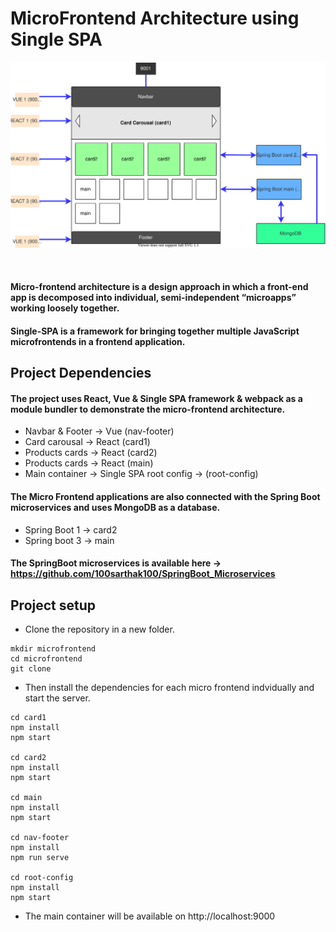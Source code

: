 # MicroFrontend Architecture using Single SPA

![alt text](/GithubImages/arch2.svg)

&nbsp;

#### **Micro-frontend** architecture is a design approach in which a front-end app is decomposed into individual, semi-independent “microapps” working loosely together. 
#### **Single-SPA** is a framework for bringing together multiple JavaScript microfrontends in a frontend application.
 
## Project Dependencies 
#### The project uses React, Vue & Single SPA framework & webpack as a module bundler to demonstrate the micro-frontend architecture.
- Navbar & Footer -> Vue (nav-footer)
- Card carousal -> React (card1)
- Products cards -> React (card2)
- Products cards -> React (main)
- Main container -> Single SPA root config -> (root-config)

#### The Micro Frontend applications are also connected with the Spring Boot microservices and uses MongoDB as a database.
- Spring Boot 1 -> card2
- Spring boot 3 -> main

#### The SpringBoot microservices is available here -> https://github.com/100sarthak100/SpringBoot_Microservices

## Project setup
- Clone the repository in a new folder.
```
mkdir microfrontend
cd microfrontend
git clone 
```
- Then install the dependencies for each micro frontend indvidually and start the server.
```
cd card1
npm install
npm start 

cd card2
npm install
npm start

cd main
npm install
npm start

cd nav-footer
npm install
npm run serve

cd root-config
npm install
npm start
```
- The main container will be available on http://localhost:9000

